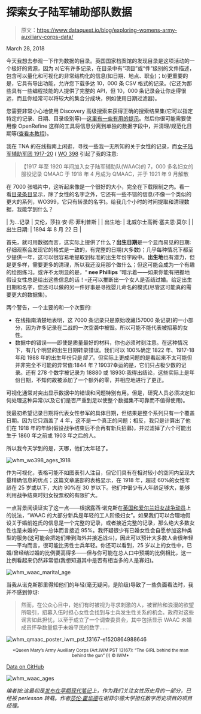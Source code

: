 # 探索女子陆军辅助部队数据

> 原文：<https://www.dataquest.io/blog/exploring-womens-army-auxiliary-corps-data/>

March 28, 2018

今天我想去参观一下作为数据的目录。英国国家档案馆的发现目录是这项活动的一个极好的资源，因为 a)它有许多记录，在目录中有“项目”或“件”级别的文件描述，包含可以量化和可视化的非常结构化的信息(如日期、地点、职业)；b)更重要的是，它具有导出功能，允许您下载多达 10，000 条 CSV 格式的记录。(它还为那些具有一些编程技能的人提供了完整的 API，但 10，000 条记录会让你走得很远，而且你经常可以将较大的集合分成块，例如使用日期过滤器)。

您需要非常小心地使用 Discovery 高级搜索来获得正确的搜索结果集(它可以指定特定的记录、日期、目录级别等)—[这里有一些有用的提示](https://blog.nationalarchives.gov.uk/blog/catalogue-data-basics/)。然后你很可能需要使用像 OpenRefine 这样的工具将信息分离到单独的数据字段中，并清理/规范化日期等([查看本教程](https://programminghistorian.org/lessons/cleaning-data-with-openrefine))。

我在 TNA 的在线指南上闲逛，寻找一些我一无所知的关于女性的记录，而[女子陆军辅助军团 1917-20](https://www.nationalarchives.gov.uk/help-with-your-research/research-guides/womens-army-auxiliary-corps-service-records-1917-1920/) ( [WO 398](https://discovery.nationalarchives.gov.uk/details/r/C150990) 引起了我的注意:

> 【1917 年至 1920 年间加入女子陆军辅助队(WAAC)的 7，000 多名妇女的服役记录 QMAAC 于 1918 年 4 月成为 QMAAC，并于 1921 年 9 月解散

在 7000 张唱片中，这听起来像是一个很好的大小，完全在下载限制之内。看一看[目录条目](https://discovery.nationalarchives.gov.uk/details/r/D7224196)显示，除了女性的名字之外，它还有一些不错的信息(不像一个类似的更大的系列，WO399，它只有转录的名字)。给我几个小时的时间提取和清理数据，我能学到什么？

| 为...记录 | 艾伦，莎拉·安·尼·菲利普斯 |
| 出生地: | 北威尔士高街·塞夫恩·莫尔 |
| 出生日期: | 1894 年 8 月 22 日 |

首先，就可用数据而言，这实际上提供了什么？**出生日期**是一个显而易见的日期:仔细观察会发现它的格式是一致的，有完整的日期(大多数)；几乎每种情况下都至少提供一年，这可以很容易地提取到标准的出生年份字段中。**出生地**也有潜力，但是更多样，需要更多的清理，所以我还没用那个做什么；但这可能会成为一个有趣的绘图练习。或许不太明显的是，“ **nee Phillips** ”暗示着——如果你能有把握地假设女性总是给出这些信息的话！–还可以推断出一个女人是否结过婚。给定出生日期和名字，您还可以做的另一件好事是寻找婴儿命名的模式(尽管这可能真的需要更大的数据集)。

两个警告，一个主要的和一个次要的:

*   在线指南清楚地表明，这 7000 条记录只是原始收藏(57000 条记录)的一小部分，因为许多记录在二战的一次空袭中被毁。所以可能不能代表被招募的女性。
*   数据中的错误——即使是质量最好的材料，你也必须时刻注意。在这种情况下，有几个明显的出生日期转录错误。我们可以 100%确定 1822 年、1917-18 年和 1988 年的出生年份只是*错了*。但实际上更成问题的是看起来不太可能但并非完全不可能的异常值:1844 年？1903?幸运的是，它们只占极少数的记录。还有 278 个数字被记录为 18880 或 18930:我得出结论，这些实际上是年份日期，不知何故被添加了一个额外的零，并相应地进行了更正。

可视化通常对突出显示数据中的错误和问题特别有用。但是，研究人员必须决定如何处理这种异常(以及它们是否严重到足以使整个数据集不可靠而不值得使用)。

我最初希望记录日期将代表女性参军的具体日期，但结果是整个系列只有一个覆盖日期。因为它只涵盖了 4 年，这不是一个真正的问题；相反，我只是计算出了他们在 1918 年的年龄(假设战争结束后不会再有新兵招募)，并过滤掉了六个可能出生于 1860 年之前或 1903 年之后的人。

所以我今天学到的是，天哪，他们太年轻了。

![whm_wo398_ages_1918](img/1bb3092101961168e977b0cc596b15cb.png)

作为可视化，表格可能不如图表引人注目，但它们具有在相对较小的空间内呈现大量精确信息的优点；这篇文章底部的表格显示，在 1918 年，超过 60%的女性年龄在 25 岁或以下，大约 90%在 30 岁以下。他们中很少有人年龄足够大，能够利用战争结束时妇女投票权的有限扩大。

一点背景阅读证实了这一点——根据露西·诺克斯在[英国和爱尔兰妇女战争动员](https://encyclopedia.1914-1918-online.net/article/womens_mobilization_for_war_great_britain_and_ireland)上的说法，“WAAC 的大部分新兵是年轻的工人阶级妇女”。如果我们可以合理地假设关于婚前姓氏的信息是一个完整的记录，或者接近完整的记录，那么绝大多数女性也是未婚的——总体而言接近 95%。我怀疑很少有已婚女性会自愿参加这种类型的服务(这可能会把她们带到海外并接近战斗)，因此可以预计大多数人会很年轻——平均而言，很可能比男性士兵年轻。你还可以看到，25 岁以上的女性中，已婚/曾经结过婚的比例要高得多——但与你可能在总人口中预期的比例相比，这一比例看起来仍然非常低(我想知道其中是否有相当多的人是寡妇)。

![whm_waac_marital_age](img/98f90f950aca5c00e55a479698c6c29f.png)

当我从诺克斯那里得知他们的年轻(毫无疑问，是阶级)导致了一些负面看法时，我并不感到惊讶:

> 然而，在公众心目中，她们有时被视为寻求刺激的人，被冒险和浪漫的欲望所吸引，招募入伍时担心女性会找到与士兵发生性关系的机会。政府对这些谣言如此担忧，以至于成立了一个调查委员会，其中包括显示 WAAC 未婚成员怀孕数量低于未婚平民的数字……

![whm_qmaac_poster_iwm_pst_13167-e1520864988646](img/e6f6b6fb0a10ca21b199eb75c2574a02.png)

<center><small>*Queen Mary’s Army Auxiliary Corps (Art.IWM PST 13167): “The GIRL behind the man behind the gun” (!) © IWM*</small></center>

[Data on GitHub](https://github.com/sharonhoward/whm18)

![whm_waac_ages](img/2c4f7da16f427c44aef8dcae426ce30a.png)

*编者按:这最初是[发布在早期现代笔记](https://earlymodernnotes.wordpress.com/2018/03/12/whm18-womens-army-auxiliary-corps/?utm_source=dataquest&utm_medium=blog)上，作为我们关注女性历史月的一部分，已经被 perlesson 转载。作者[莎伦·霍华德](https://sharonhoward.org/?utm_source=dataquest&utm_medium=blog)在谢菲尔德大学担任数字历史项目的项目经理。*